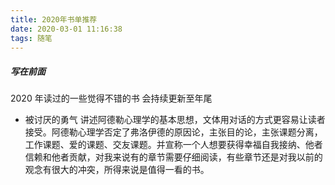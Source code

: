 ```yaml
---
title: 2020年书单推荐
date: 2020-03-01 11:16:38
tags: 随笔
---
```


##### 写在前面

2020 年读过的一些觉得不错的书 会持续更新至年尾

- 被讨厌的勇气
  讲述阿德勒心理学的基本思想，文体用对话的方式更容易让读者接受。阿德勒心理学否定了弗洛伊德的原因论，主张目的论，主张课题分离，工作课题、爱的课题、交友课题。并宣称一个人想要获得幸福自我接纳、他者信赖和他者贡献，对我来说有的章节需要仔细阅读，有些章节还是对我以前的观念有很大的冲突，所得来说是值得一看的书。
